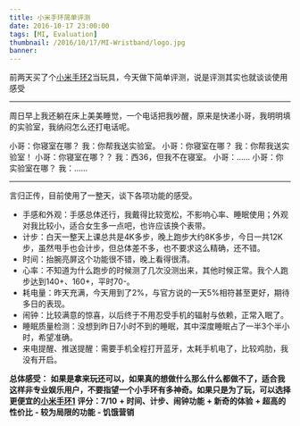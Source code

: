 ```yaml
---
title: 小米手环简单评测
date: 2016-10-17 23:00:00
tags: [MI, Evaluation]
thumbnail: /2016/10/17/MI-Wristband/logo.jpg
banner: 
---
```

前两天买了个[小米手环2](http://www.mi.com/shouhuan2/)当玩具，今天做下简单评测，说是评测其实也就谈谈使用感受

----------

周日早上我还躺在床上美美睡觉，一个电话把我吵醒，原来是快递小哥，我明明填的实验室，我纳闷怎么还打电话呢。

小哥：你寝室在哪？
我：你帮我送实验室。
小哥：你寝室在哪？
我：你帮我送实验室！
小哥：你寝室在哪？？
我：西36，但我不在寝室。
小哥：......
小哥：你实验室在哪？
我：......

----------

言归正传，目前使用了一整天，谈下各项功能的感受。
* 手感和外观：手感总体还行，我戴得比较宽松，不影响心率、睡眠使用；外观对我比较小，适合女生多一点吧，也许应该换个表带。
* 计步：白天一整天上课总共是4K多步，晚上跑步大约8K多步，今日一共12K步，虽然甩手也会计步，但总体差不多，也不要求这么精确，还不错。
* 时间：抬腕亮屏这个功能很不错，晚上看得很清。
* 心率：不知道为什么跑步的时候测了几次没测出来，其他时候正常。我个人跑步达到140+、160+，平时70-。
* 耗电量：昨天充满，今天用到了2%，与官方说的一天5%相符甚至更好，期待多日的表现。
* 闹钟：比较满意的惊喜，以后终于不用忍受手机的辐射与依赖，正常入眠了。
* 睡眠质量检测：没想到昨日7小时不到的睡眠，其中深度睡眠占了一半3个半小时，希望准确。
* 来电提醒、推送提醒：需要手机全程打开蓝牙，太耗手机电了，比较鸡肋，我没有开启。

**总体感受：**
**如果是拿来玩还可以，如果真的想做什么那么什么都做不了，适合我这样非专业娱乐用户，不要指望一个小手环有多神奇。如果只是为了玩，可以选择更便宜的[小米手环1](http://www.mi.com/shouhuan/)**
**评分：7/10**
**+ 时间、计步、闹钟功能**
**+ 新奇的体验**
**+ 超高的性价比**
**- 较为局限的功能**
**- 饥饿营销**